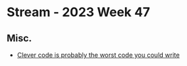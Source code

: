 # Stream - 2023 Week 47


## Misc.

- [Clever code is probably the worst code you could write](https://engineercodex.substack.com/p/clever-code-is-probably-the-worst)
